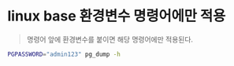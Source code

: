 # linux base 환경변수 명령어에만 적용

> 명령어 앞에 환경변수를 붙이면 해당 명령어에만 적용된다.

```sh
PGPASSWORD="admin123" pg_dump -h
```
